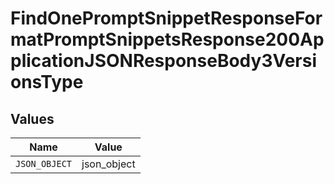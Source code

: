 # FindOnePromptSnippetResponseFormatPromptSnippetsResponse200ApplicationJSONResponseBody3VersionsType


## Values

| Name          | Value         |
| ------------- | ------------- |
| `JSON_OBJECT` | json_object   |